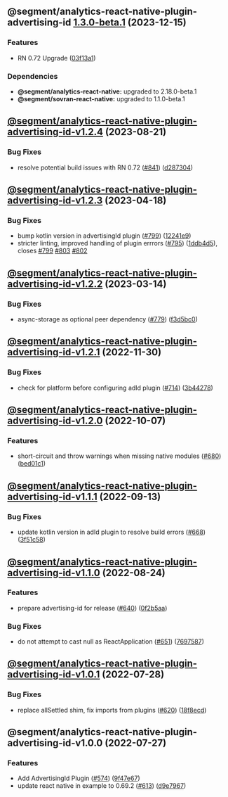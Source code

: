 ## @segment/analytics-react-native-plugin-advertising-id [1.3.0-beta.1](https://github.com/segmentio/analytics-react-native/compare/@segment/analytics-react-native-plugin-advertising-id-v1.2.4...@segment/analytics-react-native-plugin-advertising-id-v1.3.0-beta.1) (2023-12-15)


### Features

* RN 0.72 Upgrade ([03f13a1](https://github.com/segmentio/analytics-react-native/commit/03f13a19c79d8aaad726639de5f0327c748fed1f))



### Dependencies

* **@segment/analytics-react-native:** upgraded to 2.18.0-beta.1
* **@segment/sovran-react-native:** upgraded to 1.1.0-beta.1

## [@segment/analytics-react-native-plugin-advertising-id-v1.2.4](https://github.com/segmentio/analytics-react-native/compare/@segment/analytics-react-native-plugin-advertising-id-v1.2.3...@segment/analytics-react-native-plugin-advertising-id-v1.2.4) (2023-08-21)


### Bug Fixes

* resolve potential build issues with RN 0.72 ([#841](https://github.com/segmentio/analytics-react-native/issues/841)) ([d287304](https://github.com/segmentio/analytics-react-native/commit/d287304383b22b7d0344d0f2c68fccce8aec76cb))

## [@segment/analytics-react-native-plugin-advertising-id-v1.2.3](https://github.com/segmentio/analytics-react-native/compare/@segment/analytics-react-native-plugin-advertising-id-v1.2.2...@segment/analytics-react-native-plugin-advertising-id-v1.2.3) (2023-04-18)


### Bug Fixes

* bump kotlin version in advertisingId plugin ([#799](https://github.com/segmentio/analytics-react-native/issues/799)) ([12241e9](https://github.com/segmentio/analytics-react-native/commit/12241e9bcbdd86a73bb9ca589c8e6e88f49a48c4))
* stricter linting, improved handling of plugin errrors ([#795](https://github.com/segmentio/analytics-react-native/issues/795)) ([1ddb4d5](https://github.com/segmentio/analytics-react-native/commit/1ddb4d571df794bc7eaa5c5302ed27b90faf9a73)), closes [#799](https://github.com/segmentio/analytics-react-native/issues/799) [#803](https://github.com/segmentio/analytics-react-native/issues/803) [#802](https://github.com/segmentio/analytics-react-native/issues/802)

## [@segment/analytics-react-native-plugin-advertising-id-v1.2.2](https://github.com/segmentio/analytics-react-native/compare/@segment/analytics-react-native-plugin-advertising-id-v1.2.1...@segment/analytics-react-native-plugin-advertising-id-v1.2.2) (2023-03-14)


### Bug Fixes

* async-storage as optional peer dependency ([#779](https://github.com/segmentio/analytics-react-native/issues/779)) ([f3d5bc0](https://github.com/segmentio/analytics-react-native/commit/f3d5bc024fe3ae988386aac8b9f6f3fc6d84677a))

## [@segment/analytics-react-native-plugin-advertising-id-v1.2.1](https://github.com/segmentio/analytics-react-native/compare/@segment/analytics-react-native-plugin-advertising-id-v1.2.0...@segment/analytics-react-native-plugin-advertising-id-v1.2.1) (2022-11-30)


### Bug Fixes

* check for platform before configuring adId plugin ([#714](https://github.com/segmentio/analytics-react-native/issues/714)) ([3b44278](https://github.com/segmentio/analytics-react-native/commit/3b44278b70f9a67812dc83dccceea6c65243e06e))

## [@segment/analytics-react-native-plugin-advertising-id-v1.2.0](https://github.com/segmentio/analytics-react-native/compare/@segment/analytics-react-native-plugin-advertising-id-v1.1.1...@segment/analytics-react-native-plugin-advertising-id-v1.2.0) (2022-10-07)


### Features

* short-circuit and throw warnings when missing native modules ([#680](https://github.com/segmentio/analytics-react-native/issues/680)) ([bed01c1](https://github.com/segmentio/analytics-react-native/commit/bed01c10c0e452c9f24f76831f7e932837ff50bd))

## [@segment/analytics-react-native-plugin-advertising-id-v1.1.1](https://github.com/segmentio/analytics-react-native/compare/@segment/analytics-react-native-plugin-advertising-id-v1.1.0...@segment/analytics-react-native-plugin-advertising-id-v1.1.1) (2022-09-13)


### Bug Fixes

* update kotlin version in adId plugin to resolve build errors ([#668](https://github.com/segmentio/analytics-react-native/issues/668)) ([3f51c58](https://github.com/segmentio/analytics-react-native/commit/3f51c58540d893350028f2a118f19c30bc543af7))

## [@segment/analytics-react-native-plugin-advertising-id-v1.1.0](https://github.com/segmentio/analytics-react-native/compare/@segment/analytics-react-native-plugin-advertising-id-v1.0.1...@segment/analytics-react-native-plugin-advertising-id-v1.1.0) (2022-08-24)


### Features

* prepare advertising-id for release ([#640](https://github.com/segmentio/analytics-react-native/issues/640)) ([0f2b5aa](https://github.com/segmentio/analytics-react-native/commit/0f2b5aaf77829e32399d91b3aab38081699beecf))


### Bug Fixes

* do not attempt to cast null as ReactApplication ([#651](https://github.com/segmentio/analytics-react-native/issues/651)) ([7697587](https://github.com/segmentio/analytics-react-native/commit/7697587186ef4a7e7fe242c557d14a8249275b42))

## [@segment/analytics-react-native-plugin-advertising-id-v1.0.1](https://github.com/segmentio/analytics-react-native/compare/@segment/analytics-react-native-plugin-advertising-id-v1.0.0...@segment/analytics-react-native-plugin-advertising-id-v1.0.1) (2022-07-28)


### Bug Fixes

* replace allSettled shim, fix imports from plugins ([#620](https://github.com/segmentio/analytics-react-native/issues/620)) ([18f8ecd](https://github.com/segmentio/analytics-react-native/commit/18f8ecdb291d8c5ecb02e087aa0043df4fc72e97))

## @segment/analytics-react-native-plugin-advertising-id-v1.0.0 (2022-07-27)


### Features

* Add AdvertisingId Plugin ([#574](https://github.com/segmentio/analytics-react-native/issues/574)) ([9f47e67](https://github.com/segmentio/analytics-react-native/commit/9f47e67906c658519e13c022a19c3f4640622ad6))
* update react native in example to 0.69.2 ([#613](https://github.com/segmentio/analytics-react-native/issues/613)) ([d9e7967](https://github.com/segmentio/analytics-react-native/commit/d9e79672fcd1ec49603bc87e0fdf1efbd2504d68))
